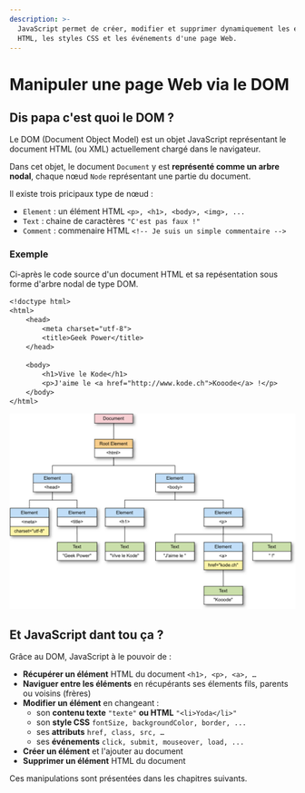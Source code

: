 ```yaml
---
description: >-
  JavaScript permet de créer, modifier et supprimer dynamiquement les éléments
  HTML, les styles CSS et les événements d'une page Web.
---
```


# Manipuler une page Web via le DOM

## Dis papa c'est quoi le DOM ?

Le DOM \(Document Object Model\) est un objet JavaScript représentant le document HTML \(ou XML\) actuellement chargé dans le navigateur.

Dans cet objet, le document `Document` y est **représenté comme un arbre nodal**, chaque nœud `Node` représentant une partie du document.

Il existe trois pricipaux type de nœud :

* `Element` : un élément HTML `<p>, <h1>, <body>, <img>, ...`
* `Text` : chaine de caractères `"C'est pas faux !"`
* `Comment` : commenaire HTML `<!-- Je suis un simple commentaire -->`

### Exemple

Ci-après le code source d'un document HTML et sa repésentation sous forme d'arbre nodal de type DOM.

```markup
<!doctype html>
<html>
    <head>
        <meta charset="utf-8">
        <title>Geek Power</title>
    </head>

    <body>
        <h1>Vive le Kode</h1>
        <p>J'aime le <a href="http://www.kode.ch">Kooode</a> !</p>
    </body>
</html>
```

![Le DOM sous forme d'un arbre nodal du DOM](../../.gitbook/assets/dom-arbre-nodal.png)

## Et JavaScript dant tou ça ?

Grâce au DOM, JavaScript à le pouvoir de :

* **Récupérer un élément** HTML du document `<h1>, <p>, <a>, …`
* **Naviguer entre les éléments** en récupérants ses élements fils, parents ou voisins (frères)
* **Modifier un élément** en changeant :
  * son **contenu texte** `"texte"` **ou HTML** `"<li>Yoda</li>"`
  * son **style CSS** `fontSize, backgroundColor, border, ...`
  * ses **attributs** `href, class, src, …`
  * ses **événements** `click, submit, mouseover, load, ...`
* **Créer un élément** et l'ajouter au document
* **Supprimer un élément** HTML du document

Ces manipulations sont présentées dans les chapitres suivants.